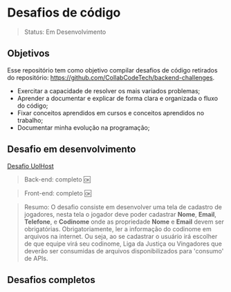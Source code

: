# Desafios de código

> Status: Em Desenvolvimento

## Objetivos

Esse repositório tem como objetivo compilar desafios de código retirados do repositório: https://github.com/CollabCodeTech/backend-challenges.

- Exercitar a capacidade de resolver os mais variados problemas;
- Aprender a documentar e explicar de forma clara e organizada o fluxo do código;
- Fixar conceitos aprendidos em cursos e conceitos aprendidos no trabalho;
- Documentar minha evolução na programação;

## Desafio em desenvolvimento
[Desafio UolHost](https://github.com/GabrielTernesSan/Desafios-de-codigo/tree/master/UolHost)

> Back-end: completo 🆗

> Front-end: completo 🆗

 > Resumo: O desafio consiste em desenvolver uma tela de cadastro de jogadores, nesta tela o jogador deve poder cadastrar **Nome**, **Email**, **Telefone**, e **Codinome** onde as propriedade **Nome** e **Email** devem ser obrigatórias. Obrigatoriamente, ler a informação do codinome em arquivos na internet. Ou seja, ao se cadastrar o usuário irá escolher de que equipe virá seu codinome, Liga da Justiça ou Vingadores que deverão ser consumidas de arquivos disponibilizados para 'consumo' de APIs.

## Desafios completos
